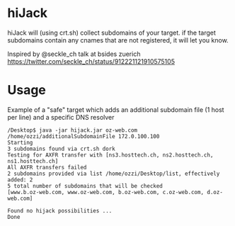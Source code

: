 # hiJack
hiJack will (using crt.sh) collect subdomains of your target.
if the target subdomains contain any cnames that are not registered, it will let you know.

Inspired by @seckle_ch talk at bsides zuerich
https://twitter.com/seckle_ch/status/912221121910575105


# Usage
Example of a "safe" target which adds an additional subdomain file (1 host per line) and a specific DNS resolver
```
/Desktop$ java -jar hijack.jar oz-web.com /home/ozzi/additionalSubdomainFile 172.0.100.100
Starting
3 subdomains found via crt.sh dork
Testing for AXFR transfer with [ns3.hosttech.ch, ns2.hosttech.ch, ns1.hosttech.ch]
All AXFR transfers failed
2 subdomains provided via list /home/ozzi/Desktop/list, effectively added: 2
5 total number of subdomains that will be checked
[www.b.oz-web.com, www.oz-web.com, b.oz-web.com, c.oz-web.com, d.oz-web.com]

Found no hijack possibilities ...
Done

```
